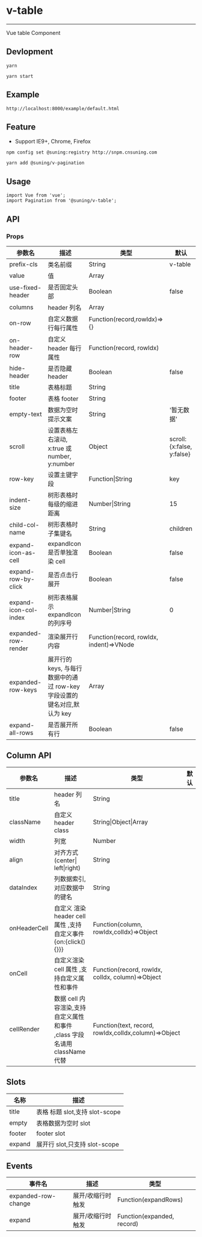 # v-table

---

Vue table Component

## Devlopment

```
yarn

yarn start
```

## Example

```
http://localhost:8000/example/default.html
```

## Feature

* Support IE9+, Chrome, Firefox

```
npm config set @suning:registry http://snpm.cnsuning.com

yarn add @suning/v-pagination
```

## Usage

```
import Vue from 'vue';
import Pagination from '@suning/v-table';
```

## API

### Props

| 参数名                | 描述                                                                    | 类型                                    | 默认                      |
| --------------------- | ----------------------------------------------------------------------- | --------------------------------------- | ------------------------- |
| prefix-cls            | 类名前缀                                                                | String                                  | v-table                   |
| value                 | 值                                                                      | Array                                   |                           |
| use-fixed-header      | 是否固定头部                                                            | Boolean                                 | false                     |
| columns               | header 列名                                                             | Array                                   |                           |
| on-row                | 自定义数据行每行属性                                                    | Function(record,rowIdx)=>{}             |                           |
| on-header-row         | 自定义 header 每行属性                                                  | Function(record, rowIdx)                |
| hide-header           | 是否隐藏 header                                                         | Boolean                                 | false                     |
| title                 | 表格标题                                                                | String                                  |                           |
| footer                | 表格 footer                                                             | String                                  |                           |
| empty-text            | 数据为空时提示文案                                                      | String                                  | '暂无数据'                |
| scroll                | 设置表格左右滚动, x:true 或 number, y:number                            | Object                                  | scroll:{x:false, y:false} |
| row-key               | 设置主键字段                                                            | Function\|String                        | key                       |
| indent-size           | 树形表格时每级的缩进距离                                                | Number\|String                          | 15                        |
| child-col-name        | 树形表格时子集键名                                                      | String                                  | children                  |
| expand-icon-as-cell   | expandIcon 是否单独渲染 cell                                            | Boolean                                 | false                     |
| expand-row-by-click   | 是否点击行展开                                                          | Boolean                                 | false                     |
| expand-icon-col-index | 树形表格展示 expandIcon 的列序号                                        | Number\|String                          | 0                         |
| expanded-row-render   | 渲染展开行内容                                                          | Function(record, rowIdx, indent)=>VNode |                           |  |
| expanded-row-keys     | 展开行的 keys, 与每行数据中的通过 row-key 字段设置的键名对应,默认为 key | Array                                   |                           |
| expand-all-rows       | 是否展开所有行                                                          | Boolean                                 | false                     |

## Column API

| 参数名       | 描述                                                                     | 类型                                                 | 默认 |
| ------------ | ------------------------------------------------------------------------ | ---------------------------------------------------- | ---- |
| title        | header 列名                                                              | String                                               |      |
| className    | 自定义 header class                                                      | String\|Object\|Array                                |      |
| width        | 列宽                                                                     | Number                                               |      |
| align        | 对齐方式(center\| left\|right)                                           | String                                               |      |
| dataIndex    | 列数据索引,对应数据中的键名                                              | String                                               |      |
| onHeaderCell | 自定义 渲染 header cell 属性 ,支持自定义事件{on:{click(){}}}             | Function(column, rowIdx,colIdx)=>Object              |      |
| onCell       | 自定义渲染 cell 属性 ,支持自定义属性和事件                               | Function(record, rowIdx, colIdx, column)=>Object     |      |
| cellRender   | 数据 cell 内容渲染,支持自定义属性和事件 ,class 字段名请用 className 代替 | Function(text, record, rowIdx,colIdx,column)=>Object |      |

## Slots

| 名称   | 描述                           |
| ------ | ------------------------------ |
| title  | 表格 标题 slot,支持 slot-scope |
| empty  | 表格数据为空时 slot            |
| footer | footer slot                    |
| expand | 展开行 slot,只支持 slot-scope  |

## Events

| 事件名              | 描述              | 类型                       |
| ------------------- | ----------------- | -------------------------- |
| expanded-row-change | 展开/收缩行时触发 | Function(expandRows)       |
| expand              | 展开/收缩行时触发 | Function(expanded, record) |
